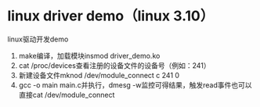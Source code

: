 # linux driver demo（linux 3.10）

linux驱动开发demo

1. make编译，加载模块insmod driver_demo.ko
2. cat /proc/devices查看注册的设备文件的设备号（例如：241）
3. 新建设备文件mknod /dev/module_connect c 241 0
4. gcc -o main main.c并执行，dmesg -w监控可得结果，触发read事件也可以直接cat /dev/module_connect